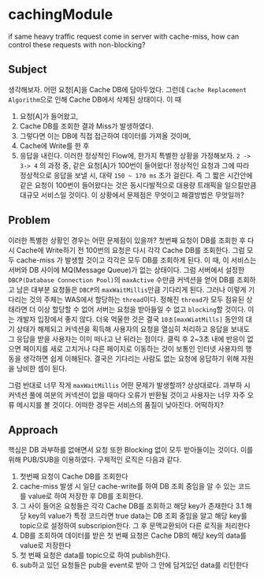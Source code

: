 # cachingModule
if same heavy traffic request come in server with cache-miss, how can control these requests with non-blocking?

## Subject
생각해보자. 어떤 요청[A]을 Cache DB에 담아두었다. 그런데 `Cache Replacement Algorithm`으로 인해 Cache DB에서 삭제된 상태이다.
이 때 
1. 요청[A]가 들어왔고, 
2. Cache DB를 조회한 결과 Miss가 발생하였다. 
3. 그렇다면 이는 DB에 직접 접근하여 데이터를 가져올 것이며, 
4. Cache에 Write를 한 후 
5. 응답을 내린다.
이러한 정상적인 Flow에, 한가지 특별한 상황을 가정해보자. `2 -> 3-> 4` 의 과정 중, 같은 요청[A]가 100번이 들어왔다! 
정상적인 요청과 그에 따라 정상적으로 응답을 보낼 시, 대략 `150 ~ 170 ms` 초가 걸린다. 즉 그 짧은 시간안에 같은 요청이 100번이 들어왔다는 것은 동시다발적으로 대용량 트래픽을 일으킬만큼 대규모 서비스일 것이다. 이 상황에서 문제점은 무엇이고 해결방법은 무엇일까?

## Problem
이러한 특별한 상황인 경우는 어떤 문제점이 있을까? 첫번째 요청이 DB를 조회한 후 다시 Cache에 Write하기 전 100번의 요청은 다시 각각 Cache DB를 조회한다. 그럼 모두 cache-miss 가 발생할 것이고 각각은 모두 DB를 조회하게 된다. 이 때, 이 서비스는 서버와 DB 사이에 MQ(Message Queue)가 없는 상태이다. 그럼 서버에서 설정한 `DBCP(Database Connection Pool)`의 `maxActive` 수만큼 커넥션을 얻어 DB를 조회하고 남은 대부분 요청들은 `DBCP`의 `maxWaitMillis`만큼 기다리게 된다. 그러나 이렇게 기다리는 것의 주체는 WAS에서 할당하는 `thread`이다. 정해진 `thread`가 모두 점유된 상태라면 더 이상 할당할 수 없어 서버는 요청을 받아들일 수 없고 `blocking`할 것이다. 이는 개발자 입장에서 좋지 않다. 더욱 억울한 것은 결국 `10초[maxWiatMills]` 동안의 대기 상태가 해제되고 커넥션을 획득해 사용자의 요청을 열심히 처리하고 응답을 보내도 그 응답을 받을 사용자는 이미 떠나고 난 뒤라는 점이다. 클릭 후 2~3초 내에 반응이 없으면 페이지를 새로 고치거나 다른 페이지로 이동하는 것이 보통인 인터넷 사용자의 행동을 생각하면 쉽게 이해된다. 결국은 기다리는 사람도 없는 요청에 응답하기 위해 자원을 낭비한 셈이 된다. 

그럼 반대로 너무 작게 `maxWaitMillis` 어떤 문제가 발생할까? 상상대로다. 과부하 시 커넥션 풀에 여분의 커넥션이 없을 때마다 오류가 반환될 것이고 사용자는 너무 자주 오류 메시지를 볼 것이다. 어떠한 경우든 서비스의 품질이 낮아진다. 
어떡하지? 

## Approach
핵심은 DB 과부하를 없애면서 요청 또한 Blocking 없이 모두 받아들이는 것이다. 
이를 위해 PUB/SUB을 이용하였다. 구체적인 로직은 다음과 같다.
1. 첫번째 요청이 Cache DB를 조회한다
2. cache-miss 발생 시 일단 cache-write를 하여 DB 조회 중임을 알 수 있는 코드를 value로 하여 저장한 후 DB를 조회한다.
3. 그 사이 들어온 요청들은 각각 Cache DB를 조회하고 해당 key가 존재한다
    3.1 해당 key의 value가 특정 코드라면 true data는 DB 조회 중임을 알고 해당 key를 topic으로 설정하여 subscripion한다. 그 후 문맥교환되어 다른 로직을 처리한다
4. DB를 조회하여 데이터를 받은 첫 번째 요청은 Cache DB의 해당 key의 data를 value로 저장한다
5. 첫 번째 요청은 data를 topic으로 하여 publish한다.
6. sub하고 있던 요청들은 pub을 event로 받아 그 안에 담겨있던 data를 리턴한다
